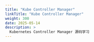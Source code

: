 ```yaml
---
title: "Kube Controller Manager"
linkTitle: "Kube Controller Manager"
weight: 300
date: 2025-05-14
description: >
  Kubernetes Controller Manager 源码学习
---
```






